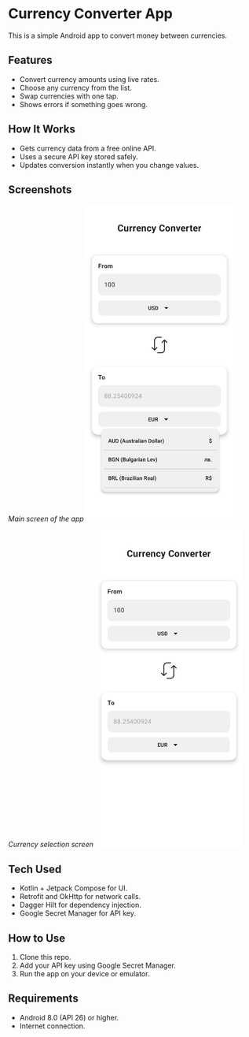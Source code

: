 # Currency Converter App

This is a simple Android app to convert money between currencies.

## Features

- Convert currency amounts using live rates.
- Choose any currency from the list.
- Swap currencies with one tap.
- Shows errors if something goes wrong.

## How It Works

- Gets currency data from a free online API.
- Uses a secure API key stored safely.
- Updates conversion instantly when you change values.

## Screenshots
*Main screen of the app*
<img src="app/src/main/res/raw/image1.jpg" alt="image1" width="300" />

*Currency selection screen*
<img src="app/src/main/res/raw/image2.jpg" alt="image2" width="300" />


## Tech Used

- Kotlin + Jetpack Compose for UI.
- Retrofit and OkHttp for network calls.
- Dagger Hilt for dependency injection.
- Google Secret Manager for API key.

## How to Use

1. Clone this repo.
2. Add your API key using Google Secret Manager.
3. Run the app on your device or emulator.

## Requirements

- Android 8.0 (API 26) or higher.
- Internet connection.
